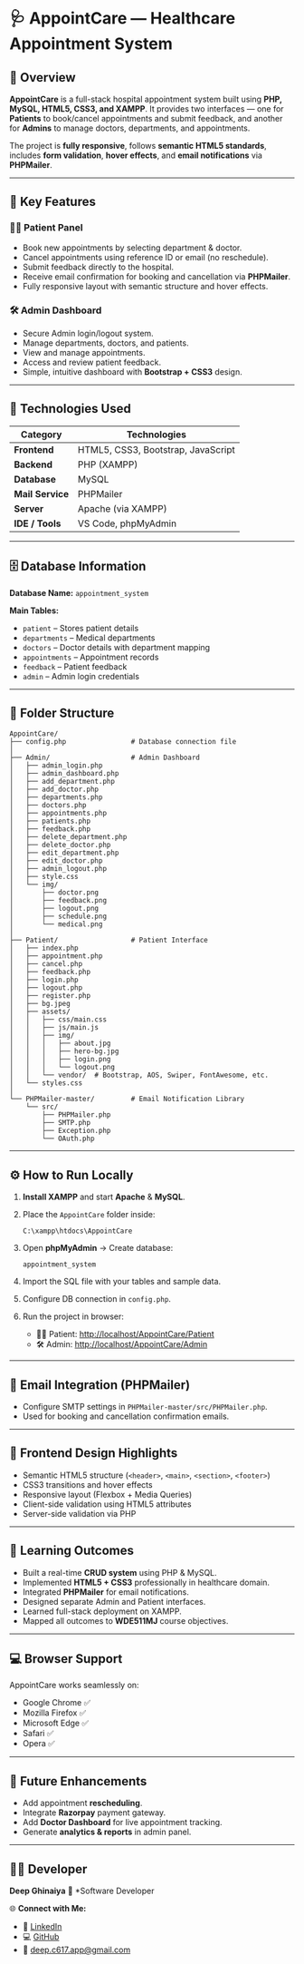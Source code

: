 # 🩺 AppointCare — Healthcare Appointment  System

## 📘 Overview

**AppointCare** is a full-stack hospital appointment  system built using **PHP, MySQL, HTML5, CSS3, and XAMPP**.
It provides two interfaces — one for **Patients** to book/cancel appointments and submit feedback, and another for **Admins** to manage doctors, departments, and appointments.

The project is **fully responsive**, follows **semantic HTML5 standards**, includes **form validation**, **hover effects**, and **email notifications** via **PHPMailer**.

---

## 🚀 Key Features

### 🧑‍⚕️ Patient Panel

* Book new appointments by selecting department & doctor.
* Cancel appointments using reference ID or email (no reschedule).
* Submit feedback directly to the hospital.
* Receive email confirmation for booking and cancellation via **PHPMailer**.
* Fully responsive layout with semantic structure and hover effects.

### 🛠️ Admin Dashboard

* Secure Admin login/logout system.
* Manage departments, doctors, and patients.
* View and manage appointments.
* Access and review patient feedback.
* Simple, intuitive dashboard with **Bootstrap + CSS3** design.

---

## 🧱 Technologies Used

| Category         | Technologies                       |
| ---------------- | ---------------------------------- |
| **Frontend**     | HTML5, CSS3, Bootstrap, JavaScript |
| **Backend**      | PHP (XAMPP)                        |
| **Database**     | MySQL                              |
| **Mail Service** | PHPMailer                          |
| **Server**       | Apache (via XAMPP)                 |
| **IDE / Tools**  | VS Code, phpMyAdmin                |

---

## 🗄️ Database Information

**Database Name:** `appointment_system`

**Main Tables:**

* `patient` – Stores patient details
* `departments` – Medical departments
* `doctors` – Doctor details with department mapping
* `appointments` – Appointment records
* `feedback` – Patient feedback
* `admin` – Admin login credentials

---

## 📂 Folder Structure

```
AppointCare/
├── config.php                # Database connection file
│
├── Admin/                    # Admin Dashboard
│   ├── admin_login.php
│   ├── admin_dashboard.php
│   ├── add_department.php
│   ├── add_doctor.php
│   ├── departments.php
│   ├── doctors.php
│   ├── appointments.php
│   ├── patients.php
│   ├── feedback.php
│   ├── delete_department.php
│   ├── delete_doctor.php
│   ├── edit_department.php
│   ├── edit_doctor.php
│   ├── admin_logout.php
│   ├── style.css
│   └── img/
│       ├── doctor.png
│       ├── feedback.png
│       ├── logout.png
│       ├── schedule.png
│       └── medical.png
│
├── Patient/                  # Patient Interface
│   ├── index.php
│   ├── appointment.php
│   ├── cancel.php
│   ├── feedback.php
│   ├── login.php
│   ├── logout.php
│   ├── register.php
│   ├── bg.jpeg
│   ├── assets/
│   │   ├── css/main.css
│   │   ├── js/main.js
│   │   ├── img/
│   │   │   ├── about.jpg
│   │   │   ├── hero-bg.jpg
│   │   │   ├── login.png
│   │   │   └── logout.png
│   │   └── vendor/  # Bootstrap, AOS, Swiper, FontAwesome, etc.
│   └── styles.css
│
└── PHPMailer-master/         # Email Notification Library
    └── src/
        ├── PHPMailer.php
        ├── SMTP.php
        ├── Exception.php
        └── OAuth.php
```

---

## ⚙️ How to Run Locally

1. **Install XAMPP** and start **Apache** & **MySQL**.
2. Place the `AppointCare` folder inside:

   ```
   C:\xampp\htdocs\AppointCare
   ```
3. Open **phpMyAdmin** → Create database:

   ```
   appointment_system
   ```
4. Import the SQL file with your tables and sample data.
5. Configure DB connection in `config.php`.
6. Run the project in browser:

   * 🧑‍⚕️ Patient: [http://localhost/AppointCare/Patient](http://localhost/AppointCare/Patient)
   * 🛠️ Admin: [http://localhost/AppointCare/Admin](http://localhost/AppointCare/Admin)

---

## 📧 Email Integration (PHPMailer)

* Configure SMTP settings in `PHPMailer-master/src/PHPMailer.php`.
* Used for booking and cancellation confirmation emails.

---

## 🎨 Frontend Design Highlights

* Semantic HTML5 structure (`<header>`, `<main>`, `<section>`, `<footer>`)
* CSS3 transitions and hover effects
* Responsive layout (Flexbox + Media Queries)
* Client-side validation using HTML5 attributes
* Server-side validation via PHP

---

## 🧠 Learning Outcomes

* Built a real-time **CRUD system** using PHP & MySQL.
* Implemented **HTML5 + CSS3** professionally in healthcare domain.
* Integrated **PHPMailer** for email notifications.
* Designed separate Admin and Patient interfaces.
* Learned full-stack deployment on XAMPP.
* Mapped all outcomes to **WDE511MJ** course objectives.

---

## 💻 **Browser Support**

AppointCare works seamlessly on:

* Google Chrome ✅
* Mozilla Firefox ✅
* Microsoft Edge ✅
* Safari ✅
* Opera ✅

---

## 🔮 Future Enhancements

* Add appointment **rescheduling**.
* Integrate **Razorpay** payment gateway.
* Add **Doctor Dashboard** for live appointment tracking.
* Generate **analytics & reports** in admin panel.

---

## 👨‍💻 Developer

**Deep Ghinaiya**
💼 *Software Developer

🌐 **Connect with Me:**

* 🔗 [LinkedIn](https://www.linkedin.com/in/deep-ghinaiya/)
* 💻 [GitHub](https://github.com/Ghinaiya-Deep/)
* 📧 [deep.c617.app@gmail.com](mailto:deep.c617.app@gmail.com)

